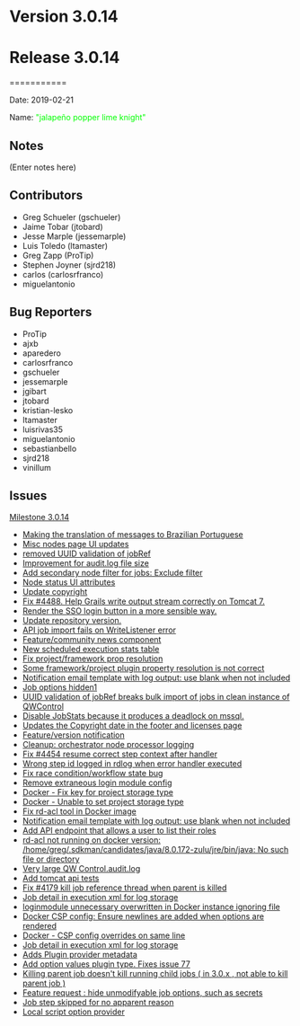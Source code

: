 # Version 3.0.14



# Release 3.0.14
===========

Date: 2019-02-21

Name: <span style="color: lime"><span class="glyphicon glyphicon-knight"></span> "jalapeño popper lime knight"</span>

## Notes

(Enter notes here)
## Contributors

* Greg Schueler (gschueler)
* Jaime Tobar (jtobard)
* Jesse Marple (jessemarple)
* Luis Toledo (ltamaster)
* Greg Zapp (ProTip)
* Stephen Joyner (sjrd218)
* carlos (carlosrfranco)
* miguelantonio

## Bug Reporters

* ProTip
* ajxb
* aparedero
* carlosrfranco
* gschueler
* jessemarple
* jgibart
* jtobard
* kristian-lesko
* ltamaster
* luisrivas35
* miguelantonio
* sebastianbello
* sjrd218
* vinillum

## Issues

[Milestone 3.0.14](https://github.com/qwcontrol/qwcontrol/milestone/98)

* [Making the translation of messages to Brazilian Portuguese](https://github.com/qwcontrol/qwcontrol/pull/4523)
* [Misc nodes page UI updates](https://github.com/qwcontrol/qwcontrol/pull/4521)
* [removed UUID validation of jobRef](https://github.com/qwcontrol/qwcontrol/pull/4516)
* [Improvement for audit.log file size](https://github.com/qwcontrol/qwcontrol/pull/4515)
* [Add secondary node filter for jobs: Exclude filter](https://github.com/qwcontrol/qwcontrol/pull/4509)
* [Node status UI attributes](https://github.com/qwcontrol/qwcontrol/pull/4508)
* [Update copyright](https://github.com/qwcontrol/qwcontrol/issues/4504)
* [Fix #4488. Help Grails write output stream correctly on Tomcat 7.](https://github.com/qwcontrol/qwcontrol/pull/4503)
* [Render the SSO login button in a more sensible way.](https://github.com/qwcontrol/qwcontrol/pull/4500)
* [Update repository version.](https://github.com/qwcontrol/qwcontrol/pull/4495)
* [API job import fails on WriteListener error](https://github.com/qwcontrol/qwcontrol/issues/4488)
* [Feature/community news component](https://github.com/qwcontrol/qwcontrol/pull/4485)
* [New scheduled execution stats table ](https://github.com/qwcontrol/qwcontrol/pull/4482)
* [Fix project/framework prop resolution](https://github.com/qwcontrol/qwcontrol/pull/4476)
* [Some framework/project plugin property resolution is not correct](https://github.com/qwcontrol/qwcontrol/issues/4475)
* [Notification email template with log output: use blank when not included](https://github.com/qwcontrol/qwcontrol/pull/4474)
* [Job options hidden1](https://github.com/qwcontrol/qwcontrol/pull/4472)
* [UUID validation of jobRef breaks bulk import of jobs in clean instance of QWControl](https://github.com/qwcontrol/qwcontrol/issues/4471)
* [Disable JobStats because it produces a deadlock on mssql.](https://github.com/qwcontrol/qwcontrol/pull/4468)
* [Updates the Copyright date in the footer and licenses page](https://github.com/qwcontrol/qwcontrol/pull/4461)
* [Feature/version notification](https://github.com/qwcontrol/qwcontrol/pull/4460)
* [Cleanup: orchestrator node processor logging](https://github.com/qwcontrol/qwcontrol/pull/4457)
* [Fix #4454 resume correct step context after handler](https://github.com/qwcontrol/qwcontrol/pull/4455)
* [Wrong step id logged in rdlog when error handler executed](https://github.com/qwcontrol/qwcontrol/issues/4454)
* [Fix race condition/workflow state bug](https://github.com/qwcontrol/qwcontrol/pull/4453)
* [Remove extraneous login module config](https://github.com/qwcontrol/qwcontrol/pull/4452)
* [Docker - Fix key for project storage type](https://github.com/qwcontrol/qwcontrol/pull/4446)
* [Docker - Unable to set project storage type](https://github.com/qwcontrol/qwcontrol/issues/4445)
* [Fix rd-acl tool in Docker image](https://github.com/qwcontrol/qwcontrol/pull/4444)
* [Notification email template with log output: use blank when not included](https://github.com/qwcontrol/qwcontrol/issues/4443)
* [Add API endpoint that allows a user to list their roles](https://github.com/qwcontrol/qwcontrol/pull/4441)
* [rd-acl not running on docker version: /home/greg/.sdkman/candidates/java/8.0.172-zulu/jre/bin/java: No such file or directory](https://github.com/qwcontrol/qwcontrol/issues/4436)
* [Very large QW Control.audit.log](https://github.com/qwcontrol/qwcontrol/issues/4435)
* [Add tomcat api tests](https://github.com/qwcontrol/qwcontrol/pull/4433)
* [Fix #4179 kill job reference thread when parent is killed](https://github.com/qwcontrol/qwcontrol/pull/4432)
* [Job detail in execution xml for log storage](https://github.com/qwcontrol/qwcontrol/pull/4431)
* [loginmodule unnecessary overwritten in Docker instance ignoring file](https://github.com/qwcontrol/qwcontrol/issues/4430)
* [Docker CSP config: Ensure newlines are added when options are rendered](https://github.com/qwcontrol/qwcontrol/pull/4424)
* [Docker - CSP config overrides on same line](https://github.com/qwcontrol/qwcontrol/issues/4423)
* [Job detail in execution xml for log storage](https://github.com/qwcontrol/qwcontrol/issues/4414)
* [Adds Plugin provider metadata](https://github.com/qwcontrol/qwcontrol/pull/4393)
* [Add option values plugin type. Fixes issue 77](https://github.com/qwcontrol/qwcontrol/pull/4344)
* [Killing parent job doesn't kill running child jobs ( in 3.0.x , not able to kill parent job )](https://github.com/qwcontrol/qwcontrol/issues/4179)
* [Feature request : hide unmodifyable job options, such as secrets](https://github.com/qwcontrol/qwcontrol/issues/4135)
* [Job step skipped for no apparent reason](https://github.com/qwcontrol/qwcontrol/issues/3443)
* [Local script option provider](https://github.com/qwcontrol/qwcontrol/issues/77)